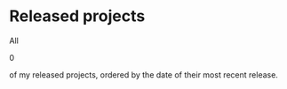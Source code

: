 # Released projects

All 
<!-- release_count starts -->
0
<!-- release_count ends -->

of my released projects, ordered by the date of their most recent release.

<!-- recent_releases starts -->

<!-- recent_releases ends -->
